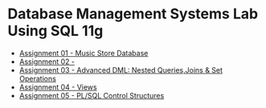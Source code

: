 # Database Management Systems Lab Using SQL 11g
 - [Assignment 01 - Music Store Database](Assignment-01/)
 - [Assignment 02 - ]()
 - [Assignment 03 - Advanced DML: Nested Queries,Joins & Set Operations](Assignment-03/)
 - [Assignment 04 - Views](Assignment-04/)
 - [Assignment 05 - PL/SQL Control Structures](Assignment-05/)
